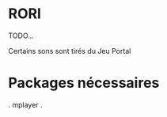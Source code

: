 RORI
====

TODO...

Certains sons sont tirés du Jeu Portal

Packages nécessaires
====================
. mplayer
. 
